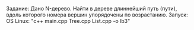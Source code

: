 Задание:
    Дано N-дерево. Найти в дереве длиннейший путь (пути), вдоль
    которого номера вершин упорядочены по возрастанию.
Запуск:
    OS Linux: "c++ main.cpp Tree.cpp List.cpp -o lb3"